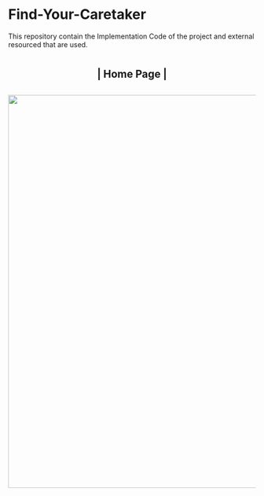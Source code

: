 # Find-Your-Caretaker
This repository contain the Implementation Code of the project and external resourced that are used.
# <h2 align="center">| Home Page |<h2>
<img src="https://github.com/motasimmakki/Find-Your-Caretaker/blob/master/Homepage.png" width="900" height="800"/>
